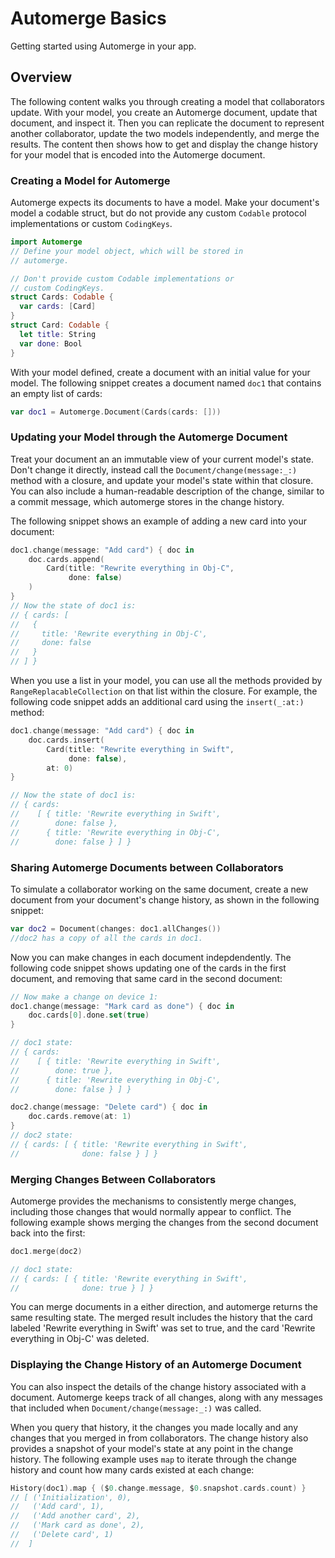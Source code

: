 # Automerge Basics

Getting started using Automerge in your app.

## Overview

The following content walks you through creating a model that collaborators update.
With your model, you create an Automerge document, update that document, and inspect it.
Then you can replicate the document to represent another collaborator, update the two models independently, and merge the results.
The content then shows how to get and display the change history for your model that is encoded into the Automerge document.

### Creating a Model for Automerge

Automerge expects its documents to have a model. 
Make your document's model a codable struct, but do not provide any custom `Codable` protocol implementations or custom `CodingKeys`.

```swift
import Automerge
// Define your model object, which will be stored in 
// automerge.

// Don't provide custom Codable implementations or 
// custom CodingKeys. 
struct Cards: Codable {
  var cards: [Card]
}
struct Card: Codable {
  let title: String
  var done: Bool
}
```

With your model defined, create a document with an initial value for your model.
The following snippet creates a document named `doc1` that contains an empty list of cards:

```swift
var doc1 = Automerge.Document(Cards(cards: []))
```

### Updating your Model through the Automerge Document

Treat your document an an immutable view of your current model's state. 
Don't change it directly, instead call the ``Document/change(message:_:)`` method with a closure, and update your model's state within that closure.
You can also include a human-readable description of the change, similar to a commit message, which automerge stores in the change history.

The following snippet shows an example of adding a new card into your document:
```swift
doc1.change(message: "Add card") { doc in 
    doc.cards.append(
        Card(title: "Rewrite everything in Obj-C",
             done: false)
    )
}
// Now the state of doc1 is:
// { cards: [ 
//   { 
//     title: 'Rewrite everything in Obj-C', 
//     done: false 
//   }
// ] }
```

When you use a list in your model, you can use all the methods provided by `RangeReplacableCollection` on that list within the closure.
For example, the following code snippet adds an additional card using the `insert(_:at:)` method:

```swift
doc1.change(message: "Add card") { doc in 
    doc.cards.insert(
        Card(title: "Rewrite everything in Swift", 
             done: false), 
        at: 0)
}

// Now the state of doc1 is:
// { cards:
//    [ { title: 'Rewrite everything in Swift', 
//        done: false },
//      { title: 'Rewrite everything in Obj-C', 
//        done: false } ] }
```

### Sharing Automerge Documents between Collaborators

To simulate a collaborator working on the same document, create a new document from your document's change history, as shown in the following snippet:
```swift
var doc2 = Document(changes: doc1.allChanges())
//doc2 has a copy of all the cards in doc1.
```

Now you can make changes in each document indepdendently.
The following code snippet shows updating one of the cards in the first document, and removing that same card in the second document:

```swift
// Now make a change on device 1:
doc1.change(message: "Mark card as done") { doc in 
    doc.cards[0].done.set(true)
}

// doc1 state:
// { cards:
//    [ { title: 'Rewrite everything in Swift', 
//        done: true },
//      { title: 'Rewrite everything in Obj-C', 
//        done: false } ] }

doc2.change(message: "Delete card") { doc in 
    doc.cards.remove(at: 1)
}
// doc2 state:
// { cards: [ { title: 'Rewrite everything in Swift', 
//              done: false } ] }
```

### Merging Changes Between Collaborators

Automerge provides the mechanisms to consistently merge changes, including those changes that would normally appear to conflict.
The following example shows merging the changes from the second document back into the first:
```swift
doc1.merge(doc2)

// doc1 state:
// { cards: [ { title: 'Rewrite everything in Swift', 
//              done: true } ] }
```

You can merge documents in a either direction, and automerge returns the same resulting state.
The merged result includes the history that the card labeled 'Rewrite everything in Swift' was set to true, and the card 'Rewrite everything in Obj-C' was deleted. 

### Displaying the Change History of an Automerge Document

You can also inspect the details of the change history associated with a document.
Automerge keeps track of all changes, along with any messages that included when ``Document/change(message:_:)`` was called. 


When you query that history, it the changes you made locally and any changes that you merged in from collaborators. 
The change history also provides a snapshot of your model's state at any point in the change history.
The following example uses `map` to iterate through the change history and count how many cards existed at each change:

```swift
History(doc1).map { ($0.change.message, $0.snapshot.cards.count) }
// [ ('Initialization', 0),
//   ('Add card', 1),
//   ('Add another card', 2),
//   ('Mark card as done', 2),
//   ('Delete card', 1)
//  ]
```
